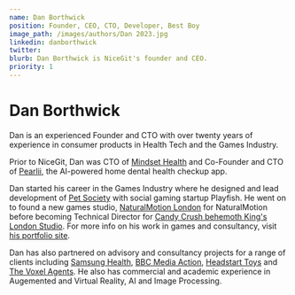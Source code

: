 ```yaml
---
name: Dan Borthwick
position: Founder, CEO, CTO, Developer, Best Boy
image_path: /images/authors/Dan 2023.jpg
linkedin: danborthwick
twitter:
blurb: Dan Borthwick is NiceGit's founder and CEO. 
priority: 1
---
```


# Dan Borthwick

Dan is an experienced Founder and CTO with over twenty years of experience in consumer products in Health Tech and the Games Industry.

Prior to NiceGit, Dan was CTO of [Mindset Health](https://mindsethealth.com) and Co-Founder and CTO of [Pearlii](https://www.forbes.com.au/news/innovation/how-to-fill-holes-in-dental-care-without-seeing-a-dentist/), the AI-powered home dental health checkup app.

Dan started his career in the Games Industry where he designed and lead development of [Pet Society](https://petpedia.fandom.com/wiki/Pet_Society) with social gaming startup Playfish. He went on to found a new games studio, [NaturalMotion London](https://www.naturalmotion.com/london-studio/) for NaturalMotion before becoming Technical Director for [Candy Crush behemoth King's London Studio](https://careers.king.com/us/en/london). For more info on his work in games and consultancy, visit [his portfolio site](https://smartcasual.cc/).

Dan has also partnered on advisory and consultancy projects for a range of clients including [Samsung Health](https://www.samsung.com/au/apps/samsung-health/), [BBC Media Action](https://www.bbc.co.uk/mediaaction/), [Headstart Toys](https://headstartint.com/) and [The Voxel Agents](https://www.thevoxelagents.com/). He also has commercial and academic experience in Augemented and Virtual Reality, AI and Image Processing.
